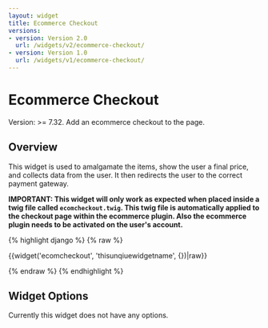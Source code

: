 ```yaml
---
layout: widget
title: Ecommerce Checkout
versions:
- version: Version 2.0
  url: /widgets/v2/ecommerce-checkout/
- version: Version 1.0
  url: /widgets/v1/ecommerce-checkout/
---
```


# Ecommerce Checkout

Version: >= 7.32. Add an ecommerce checkout to the page.

## Overview

This widget is used to amalgamate the items, show the user a final price, and collects data from the user. It then redirects the user to the correct payment gateway.

**IMPORTANT: This widget will only work as expected when placed inside a twig file called ```ecomcheckout.twig```. This twig file is automatically applied to the checkout page within the ecommerce plugin. Also the ecommerce plugin needs to be activated on the user's account.**

{% highlight django %}
{% raw %}

  {{widget('ecomcheckout', 'thisunqiuewidgetname', {})|raw}}

{% endraw %}
{% endhighlight %}

## Widget Options

Currently this widget does not have any options.
